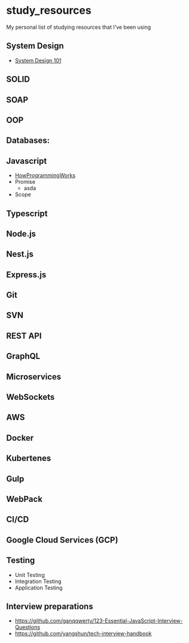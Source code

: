 # study_resources
My personal list of studying resources that I've been using


## System Design
- [System Design 101](https://www.youtube.com/watch?v=Y-Gl4HEyeUQ&list=PLkZYeFmDuaN37TGlJ79pWOEIt-XcFa8Ev)

## SOLID
## SOAP
## OOP
## Databases:

## Javascript
- [HowProgrammingWorks](https://github.com/HowProgrammingWorks/Index)
- Promise
  - asda
- Scope
## Typescript
## Node.js
## Nest.js
## Express.js
## Git 
## SVN
## REST API
## GraphQL
## Microservices
## WebSockets
## AWS
## Docker
## Kubertenes
## Gulp 
## WebPack

## CI/CD
## Google Cloud Services (GCP)
## Testing
- Unit Testing
- Integration Testing
- Application Testing
## Interview preparations 
- https://github.com/ganqqwerty/123-Essential-JavaScript-Interview-Questions
- https://github.com/yangshun/tech-interview-handbook
